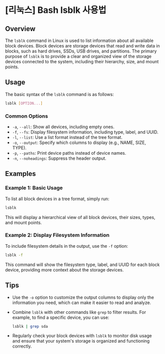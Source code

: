 # [리눅스] Bash lsblk 사용법

## Overview
The `lsblk` command in Linux is used to list information about all available block devices. Block devices are storage devices that read and write data in blocks, such as hard drives, SSDs, USB drives, and partitions. The primary purpose of `lsblk` is to provide a clear and organized view of the storage devices connected to the system, including their hierarchy, size, and mount points.

## Usage
The basic syntax of the `lsblk` command is as follows:

```bash
lsblk [OPTION...]
```

### Common Options
- `-a`, `--all`: Show all devices, including empty ones.
- `-f`, `--fs`: Display filesystem information, including type, label, and UUID.
- `-l`, `--list`: Use a list format instead of the tree format.
- `-o`, `--output`: Specify which columns to display (e.g., NAME, SIZE, TYPE).
- `-p`, `--paths`: Print device paths instead of device names.
- `-n`, `--noheadings`: Suppress the header output.

## Examples

### Example 1: Basic Usage
To list all block devices in a tree format, simply run:

```bash
lsblk
```

This will display a hierarchical view of all block devices, their sizes, types, and mount points.

### Example 2: Display Filesystem Information
To include filesystem details in the output, use the `-f` option:

```bash
lsblk -f
```

This command will show the filesystem type, label, and UUID for each block device, providing more context about the storage devices.

## Tips
- Use the `-o` option to customize the output columns to display only the information you need, which can make it easier to read and analyze.
- Combine `lsblk` with other commands like `grep` to filter results. For example, to find a specific device, you can use:

  ```bash
  lsblk | grep sda
  ```

- Regularly check your block devices with `lsblk` to monitor disk usage and ensure that your system's storage is organized and functioning correctly.